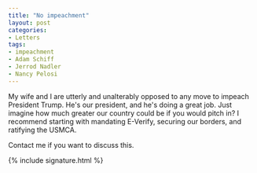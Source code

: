 ```yaml
---
title: "No impeachment"
layout: post
categories:
- Letters
tags:
- impeachment
- Adam Schiff
- Jerrod Nadler
- Nancy Pelosi
---
```


My wife and I are utterly and unalterably opposed to any move to impeach President Trump. He's our president, and he's doing a great job. Just imagine how much greater our country could be if you would pitch in? I recommend starting with mandating E-Verify, securing our borders, and ratifying the USMCA.

Contact me if you want to discuss this.

{% include signature.html %}
